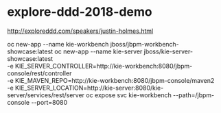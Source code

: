 # explore-ddd-2018-demo
http://exploreddd.com/speakers/justin-holmes.html


oc new-app --name kie-workbench jboss/jbpm-workbench-showcase:latest
oc new-app --name kie-server jboss/kie-server-showcase:latest \
-e KIE_SERVER_CONTROLLER=http://kie-workbench:8080/jbpm-console/rest/controller \
-e KIE_MAVEN_REPO=http://kie-workbench:8080/jbpm-console/maven2 \
-e KIE_SERVER_LOCATION=http://kie-server:8080/kie-server/services/rest/server
oc expose svc kie-workbench --path=/jbpm-console --port=8080
